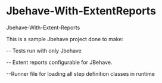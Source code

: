 # Jbehave-With-ExtentReports
Jbehave-With-Extent-Reports


This is a sample Jbehave project done to make:

-- Tests run with only Jbehave

-- Extent reports configurable for JBehave.

--Runner file for loading all step definition classes in runtime
